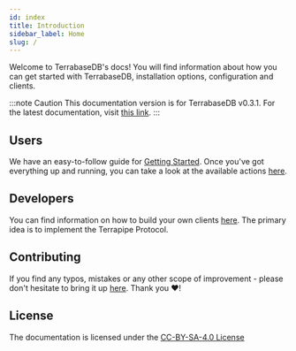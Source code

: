 ```yaml
---
id: index
title: Introduction
sidebar_label: Home
slug: /
---
```

Welcome to TerrabaseDB's docs! You will find information about how you can get started with TerrabaseDB, installation options, configuration and clients.

:::note Caution
This documentation version is for TerrabaseDB v0.3.1. For the latest documentation, visit [this link](/next).
:::

## Users

We have an easy-to-follow guide for [Getting Started](getting-started). Once you've got everything up and running, you can take a look at the available actions [here](actions/overview).

## Developers	

You can find information on how to build your own clients [here](terrapipe). The primary idea is to implement the Terrapipe Protocol.

## Contributing

If you find any typos, mistakes or any other scope of improvement - please don't hesitate to bring it up [here](https://github.com/skybasedb/docs/issues). Thank you ❤️!

## License

The documentation is licensed under the [CC-BY-SA-4.0 License](https://github.com/skybasedb/docs/tree/master/LICENSE)